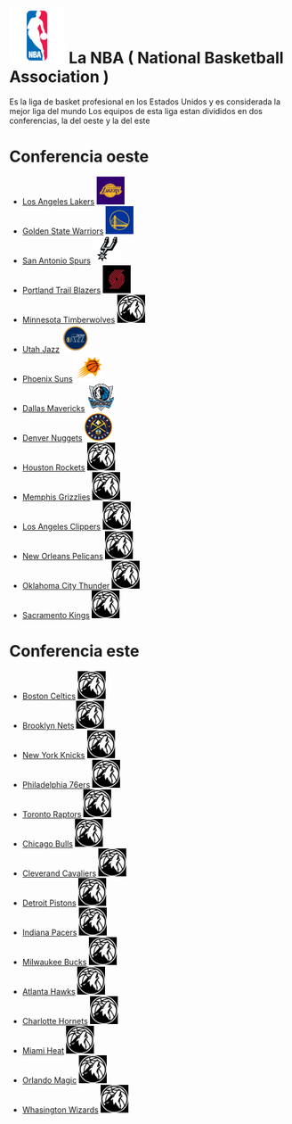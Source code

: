 # <img src="nba.png" alt="" width="100" height="100" />  La NBA ( National Basketball Association )
Es la liga de basket profesional en los Estados Unidos y es considerada la mejor liga del mundo
Los equipos de esta liga estan divididos en dos conferencias, la del oeste y la del este
# Conferencia oeste
- [Los Angeles Lakers](https://www.nba.com/lakers/) <img src="lakers.jpg" alt="" width="50" height="50" /> 
- [Golden State Warriors](https://www.nba.com/warriors/) <img src="curry.jpg" alt="" width="50" height="50" />
-  [San Antonio Spurs](https://www.nba.com/spurs/) <img src="duncan.png" alt="" width="50" height="50" />
-  [Portland Trail Blazers](https://www.nba.com/blazers/) <img src="portland.jpg" alt="" width="50" height="50" />
-  [Minnesota Timberwolves](https://www.nba.com/timberwolves/) <img src="wolfs.jpg" alt="" width="50" height="50" />
-  [Utah Jazz](https://www.nba.com/jazz/) <img src="utah.jpg" alt="" width="50" height="50" />
-  [Phoenix Suns](https://www.nba.com/suns/) <img src="suns.png" alt="" width="50" height="50" />
-  [Dallas Mavericks](https://www.nba.com/team/1610612742/mavericks) <img src="dallas.png" alt="" width="50" height="50" />
-  [Denver Nuggets](https://www.nba.com/nuggets/) <img src="nuggets.png" alt="" width="50" height="50" />
-  [Houston Rockets](https://www.nba.com/rockets/) <img src="wolfs.jpg" alt="" width="50" height="50" />
-  [Memphis Grizzlies](https://www.nba.com/grizzlies/) <img src="wolfs.jpg" alt="" width="50" height="50" />
-  [Los Angeles Clippers](https://www.nba.com/clippers/) <img src="wolfs.jpg" alt="" width="50" height="50" />
-  [New Orleans Pelicans](https://www.nba.com/pelicans/) <img src="wolfs.jpg" alt="" width="50" height="50" />
-  [Oklahoma City Thunder](https://www.nba.com/thunder/) <img src="wolfs.jpg" alt="" width="50" height="50" />
-  [Sacramento Kings](https://www.nba.com/kings/) <img src="wolfs.jpg" alt="" width="50" height="50" />
# Conferencia este
- [Boston Celtics](https://www.nba.com/celtics/) <img src="wolfs.jpg" alt="" width="50" height="50" />
- [Brooklyn Nets](https://www.nba.com/nets/) <img src="wolfs.jpg" alt="" width="50" height="50" />
- [New York Knicks](https://www.nba.com/knicks/) <img src="wolfs.jpg" alt="" width="50" height="50" />
- [Philadelphia 76ers](https://www.nba.com/sixers/) <img src="wolfs.jpg" alt="" width="50" height="50" />
- [Toronto Raptors](https://www.nba.com/raptors/) <img src="wolfs.jpg" alt="" width="50" height="50" />
- [Chicago Bulls](https://www.nba.com/bulls/) <img src="wolfs.jpg" alt="" width="50" height="50" />
- [Cleverand Cavaliers](https://www.nba.com/cavaliers/) <img src="wolfs.jpg" alt="" width="50" height="50" />
- [Detroit Pistons](https://www.nba.com/pistons/) <img src="wolfs.jpg" alt="" width="50" height="50" />
- [Indiana Pacers](https://www.nba.com/pacers/) <img src="wolfs.jpg" alt="" width="50" height="50" />
- [Milwaukee Bucks](https://www.nba.com/bucks/) <img src="wolfs.jpg" alt="" width="50" height="50" />
- [Atlanta Hawks](https://www.nba.com/hawks/) <img src="wolfs.jpg" alt="" width="50" height="50" />
- [Charlotte Hornets](https://www.nba.com/hornets/) <img src="wolfs.jpg" alt="" width="50" height="50" />
- [Miami Heat](https://www.nba.com/heat/) <img src="wolfs.jpg" alt="" width="50" height="50" />
- [Orlando Magic](https://www.nba.com/magic/) <img src="wolfs.jpg" alt="" width="50" height="50" />
- [Whasington Wizards](https://www.nba.com/wizards/) <img src="wolfs.jpg" alt="" width="50" height="50" />

